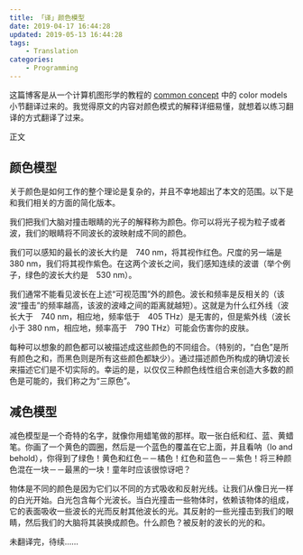 ```yaml
---
title: 「译」颜色模型
date: 2019-04-17 16:44:28
updated: 2019-05-13 16:44:28
tags:
    - Translation
categories: 
    - Programming
---
```


这篇博客是从一个计算机图形学的教程的 [common concept](https://gabrielgambetta.com/computer-graphics-from-scratch/common-concepts.html) 中的 color models 小节翻译过来的。我觉得原文的内容对颜色模式的解释详细易懂，就想着以练习翻译的方式翻译了过来。

<!-- more -->

正文

## 颜色模型

关于颜色是如何工作的整个理论是复杂的，并且不幸地超出了本文的范围。以下是和我们相关的方面的简化版本。

我们把我们大脑对撞击眼睛的光子的解释称为颜色。你可以将光子视为粒子或者波，我们的眼睛将不同波长的波映射成不同的颜色。

我们可以感知的最长的波长大约是　740 nm，将其视作红色。尺度的另一端是　380 nm，我们将其视作紫色。在这两个波长之间，我们感知连续的波谱（举个例子，绿色的波长大约是　530 nm）。

我们通常不能看见波长在上述“可视范围”外的颜色。波长和频率是反相关的（该波“撞击”的频率越高，该波的波峰之间的距离就越短）。这就是为什么红外线（波长大于　740 nm，相应地，频率低于　405 THz）是无害的，但是紫外线（波长小于 380 nm，相应地，频率高于　790 THz）可能会伤害你的皮肤。

每种可以想象的颜色都可以被描述成这些颜色的不同组合。（特别的，“白色”是所有颜色之和，而黑色则是所有这些颜色都缺少）。通过描述颜色所构成的确切波长来描述它们是不切实际的。幸运的是，以仅仅三种颜色线性组合来创造大多数的颜色是可能的，我们称之为“三原色”。

## 减色模型

减色模型是一个奇特的名字，就像你用蜡笔做的那样。取一张白纸和红、蓝、黄蜡笔。你画了一个黄色的圆圈，然后是一个蓝色的覆盖在它上面，并且看呐（lo and behold），你得到了绿色！黄色和红色－－橘色！红色和蓝色－－紫色！将三种颜色混在一块－－最黑的一块！童年时应该很惊讶吧？

物体是不同的颜色是因为它们以不同的方式吸收和反射光线。让我们从像日光一样的白光开始。白光包含每个光波长。当白光撞击一些物体时，依赖该物体的组成，它的表面吸收一些波长的光而反射其他波长的光。其反射的一些光撞击到我们的眼睛，然后我们的大脑将其装换成颜色。什么颜色？被反射的波长的光的和。

未翻译完，待续……